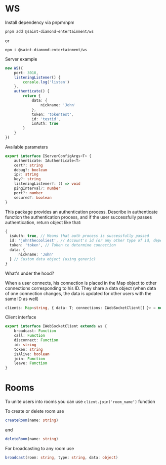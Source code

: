 # WS

Install dependency via pnpm/npm

```
pnpm add @saint-diamond-entertainment/ws
```

or

```
npm i @saint-diamond-entertainment/ws
```

Server example

```ts
new WS({
    port: 3010,
    listeningListener() {
        console.log('listen')
    },
    authenticate() {
        return {
            data: {
                nickname: 'John'
            },
            token: 'tokentest',
            id: 'testid',
            isAuth: true
        }
    }
})
```

Available parameters

```ts
export interface IServerConfigArgs<T> {
    authenticate: IAuthenticate<T>
    cert?: string
    debug?: boolean
    ip?: string
    key?: string
    listeningListener?: () => void
    pingInterval?: number
    port?: number
    secured?: boolean
}
```

This package provides an authentication process. Describe in authenticate function the authentication process, and if the user successfully passes authentication, return object like that:

```ts
{
  isAuth: true, // Means that auth process is successfully passed
  id: 'johnthecooliest', // Account's id (or any other type of id, depends on your architecture)
  token: 'token', // Token to determine connection
  data: {
      nickname: 'John'
  } // Custom data object (using generic)
}
```

What's under the hood?

When a user connects, his connection is placed in the Map object to other connections corresponding to his ID. They share a data object (when data of one connection changes, the data is updated for other users with the same ID as well)

```ts
clients: Map<string, { data: T; connections: IWebSocketClient[] }> = new Map()
```

Client interface

```ts
export interface IWebSocketClient extends ws {
    broadcast: Function
    call: Function
    disconnect: Function
    id: string
    token: string
    isAlive: boolean
    join: Function
    leave: Function
}
```

# Rooms

To unite users into rooms you can use `client.join('room_name')` function

To create or delete room use

```ts
createRoom(name: string)
```

and

```ts
deleteRoom(name: string)
```

For broadcasting to any room use

```ts
broadcast(room: string, type: string, data: object)
```
